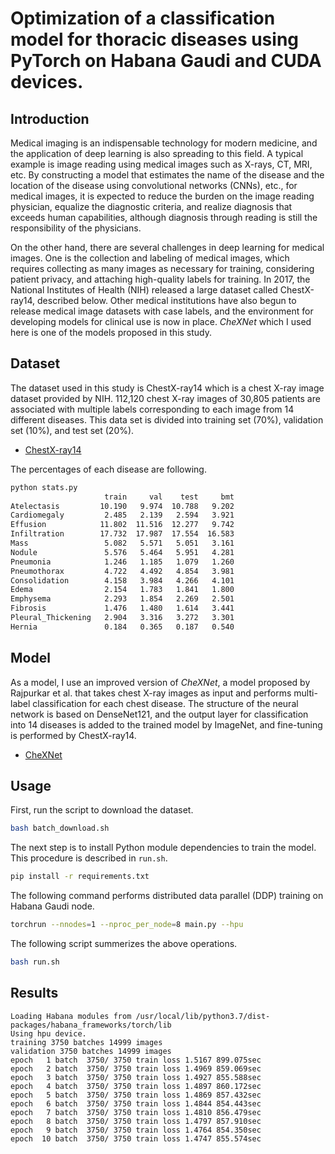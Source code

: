 # Optimization of a classification model for thoracic diseases using PyTorch on Habana Gaudi and CUDA devices.

## Introduction

Medical imaging is an indispensable technology for modern medicine, and the application of deep learning is also spreading to this field. 
A typical example is image reading using medical images such as X-rays, CT, MRI, etc.
By constructing a model that estimates the name of the disease and the location of the disease using convolutional networks (CNNs), etc., for medical images,
it is expected to reduce the burden on the image reading physician, equalize the diagnostic criteria,
and realize diagnosis that exceeds human capabilities, although diagnosis through reading is still the responsibility of the physicians.

On the other hand, there are several challenges in deep learning for medical images. 
One is the collection and labeling of medical images, which requires collecting as many images as necessary for training, 
considering patient privacy, and attaching high-quality labels for training. 
In 2017, the National Institutes of Health (NIH) released a large dataset called ChestX-ray14, described below. 
Other medical institutions have also begun to release medical image datasets with case labels, and the environment for developing models for clinical use is now in place. 
*CheXNet* which I used here is one of the models proposed in this study.

## Dataset

The dataset used in this study is ChestX-ray14 which is a chest X-ray image dataset provided by NIH. 
112,120 chest X-ray images of 30,805 patients are associated with multiple labels corresponding to each image from 14 different diseases. 
This data set is divided into training set (70%), validation set (10%), and test set (20%).

- [ChestX-ray14](https://nihcc.app.box.com/v/ChestXray-NIHCC) 

The percentages of each disease are following.

```bash
python stats.py
                     train     val    test     bmt
Atelectasis         10.190   9.974  10.788   9.202
Cardiomegaly         2.485   2.139   2.594   3.921
Effusion            11.802  11.516  12.277   9.742
Infiltration        17.732  17.987  17.554  16.583
Mass                 5.082   5.571   5.051   3.161
Nodule               5.576   5.464   5.951   4.281
Pneumonia            1.246   1.185   1.079   1.260
Pneumothorax         4.722   4.492   4.854   3.981
Consolidation        4.158   3.984   4.266   4.101
Edema                2.154   1.783   1.841   1.800
Emphysema            2.293   1.854   2.269   2.501
Fibrosis             1.476   1.480   1.614   3.441
Pleural_Thickening   2.904   3.316   3.272   3.301
Hernia               0.184   0.365   0.187   0.540
```

## Model

As a model, I use an improved version of *CheXNet*, a model proposed by Rajpurkar et al. that takes chest X-ray images as input and performs multi-label classification for each chest disease. 
The structure of the neural network is based on DenseNet121, and the output layer for classification into 14 diseases is added to the trained model by ImageNet, and fine-tuning is performed by ChestX-ray14.

- [CheXNet](https://arxiv.org/abs/1711.05225)

## Usage

First, run the script to download the dataset.

```bash
bash batch_download.sh
```

The next step is to install Python module dependencies to train the model. This procedure is described in `run.sh`.

```bash
pip install -r requirements.txt
```

The following command performs distributed data parallel (DDP) training on Habana Gaudi node.

```bash
torchrun --nnodes=1 --nproc_per_node=8 main.py --hpu
```

The following script summerizes the above operations.

```bash
bash run.sh
```


## Results

```
Loading Habana modules from /usr/local/lib/python3.7/dist-packages/habana_frameworks/torch/lib
Using hpu device.
training 3750 batches 14999 images
validation 3750 batches 14999 images
epoch   1 batch  3750/ 3750 train loss 1.5167 899.075sec
epoch   2 batch  3750/ 3750 train loss 1.4969 859.069sec
epoch   3 batch  3750/ 3750 train loss 1.4927 855.588sec
epoch   4 batch  3750/ 3750 train loss 1.4897 860.172sec
epoch   5 batch  3750/ 3750 train loss 1.4869 857.432sec
epoch   6 batch  3750/ 3750 train loss 1.4844 854.443sec
epoch   7 batch  3750/ 3750 train loss 1.4810 856.479sec
epoch   8 batch  3750/ 3750 train loss 1.4797 857.910sec
epoch   9 batch  3750/ 3750 train loss 1.4764 854.350sec
epoch  10 batch  3750/ 3750 train loss 1.4747 855.574sec
```
